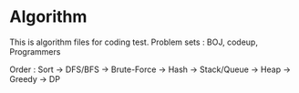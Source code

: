 # Algorithm

This is algorithm files for coding test.
Problem sets : BOJ, codeup, Programmers

Order : Sort -> DFS/BFS -> Brute-Force -> Hash -> Stack/Queue -> Heap -> Greedy -> DP
